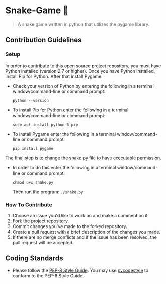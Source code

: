 # Snake-Game :snake:
> A snake game written in python that utilizes the pygame library.
## Contribution Guidelines
### Setup
In order to contribute to this open source project repository, you must have Python installed (version 2.7 or higher). Once you have Python installed, install Pip for Python. After that install Pygame.
- Check your version of Python by entering the following in a terminal window/command-line or command prompt:
  ```
  python --version
  ```
- To install Pip for Python enter the following in a terminal window/command-line or command prompt:
  ```
  sudo apt install python-3 pip
  ```
- To install Pygame enter the following in a terminal window/command-line or command prompt:
  ```
  pip install pygame
  ```
The final step is to change the snake.py file to have executable permission.
- In order to do this enter the following in a terminal window/command-line or command prompt:
  ```
  chmod u+x snake.py
  ```
  Then run the program: ```./snake.py```
### How To Contribute
1. Choose an issue you'd like to work on and make a comment on it.
2. Fork the project repository.
3. Commit changes you've made to the forked repository.
4. Create a pull request with a brief description of the changes you made.
5. If there are no merge conflicts and if the issue has been resolved, the pull request will be accepted.
## Coding Standards
- Please follow the [PEP-8 Style Guide](https://www.python.org/dev/peps/pep-0008/). You may use [pycodestyle](https://pypi.org/project/pycodestyle/) to conform to the PEP-8 Style Guide.
